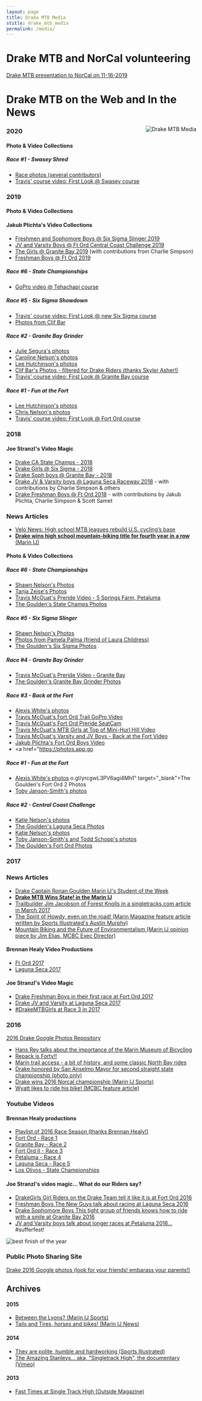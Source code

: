 ```yaml
---
layout: page
title: Drake MTB Media
stitle: drake_mtb_media
permalink: /media/
---
```


# Drake MTB and NorCal volunteering

[Drake MTB presentation to NorCal on 11-16-2019]({{site.baseurl}}/images/coaches_summit_preso_11-16-2019.pdf)


# Drake MTB on the Web and In the News

<img src="{{site.baseurl}}/images/media.jpg" align="right" alt="Drake MTB Media" style="margin: 0 0 10px 10px;">

### 2020

#### Photo & Video Collections

##### Race #1 - Swasey Shred
* <a href="https://photos.google.com/share/AF1QipN01Mt5cba17F3VF1ukMLzCkTAfm0qt2CJYZZlTQGxHGssiN1fb4uVWefvn7VD-PA?key=RmJiY3hmTmpFXzdULVBjUDZlemY2QW5lNWhaVjlB" target="_blank">Race photos (several contributors)</a>
* <a href="https://youtu.be/TcbIYr9DjYk" target="_blank">Travis' course video: First Look @ Swasey course</a>


### 2019

#### Photo & Video Collections

#### Jakub Plichta's Video Collections
 * <a href="https://youtu.be/pMWqitc5axc" target="_blank">Freshmen and Sophomore Boys @ Six Sigma Slinger 2019</a>
 * <a href="https://youtu.be/OJ7civbFdL0" target="_blank">JV and Varsity Boys @ Ft Ord Central Coast Challenge 2019</a>
 * <a href="https://www.youtube.com/watch?v=yDk-6mqLTFw" target="_blank">The Girls @ Granite Bay 2019</a> (with contributions from Charlie Simpson)
 * <a href="https://youtu.be/C633Dcf9W5Y" target="_blank">Freshman Boys @ Ft Ord 2019</a>

##### Race #6 - State Championships
* <a href="https://www.youtube.com/watch?v=v6Zmzol7gFc" target="_blank">GoPro video @ Tehachapi course</a>

##### Race #5 - Six Sigma Showdown
* <a href="https://youtu.be/8S1Hgm4k3Q0" target="_blank">Travis' course video: First Look @ new Six Sigma course</a>
* <a href="https://www.klcfotos.com/clifbar/mtb/sixsigma" target="_blank">Photos from Clif Bar</a>

##### Race #2 - Granite Bay Grinder
* <a href="https://www.dropbox.com/sh/juef20dh8y3qgox/AABuKGov2QOASkWZBAjT-_Dsa?dl=0" target="_blank">Julie Segura's photos</a>
* <a href="https://www.dropbox.com/sh/gzmwrf5y295y4d6/AABLkGkaWM-Rd1mbyxTUUWfAa?dl=0" target="_blank">Caroline Nelson's photos</a>
* <a href="https://www.dropbox.com/sh/msmgkny4qh4q9rn/AABbe-RW-bbIxgS5UKUk-tPxa?dl=0" target="_blank">Lee Hutchinson's photos</a>
* <a href="https://www.dropbox.com/sh/e0fe52m322t1wzf/AAA0_yBYE64EtE8sXpsxi2dWa?dl=0" target="_blank">Clif Bar's Photos - filtered for Drake Riders (thanks Skyler Asher!)</a>
* <a href="https://youtu.be/4cbIy9Zl_ow" target="_blank">Travis' course video: First Look @ Granite Bay course</a>

##### Race #1 - Fun at the Fort
* <a href="https://www.dropbox.com/sh/yuh97dhj3ljxbk5/AAB05mKtvMWDI7Z4mFarKklna?dl=0" target="_blank">Lee Hutchinson's photos</a>
* <a href="https://photos.app.goo.gl/fQX4jZEcZvtrQUxA7" target="_blank">Chris Nelson's photos</a>
* <a href="https://youtu.be/jKCPQ46BDpE" target="_blank">Travis' course video: First Look @ Fort Ord course</a>

### 2018

#### Joe Stranzl's Video Magic
 * <a href="https://www.youtube.com/watch?v=TjM6cxWyt3E" target="_blank">Drake CA State Champs - 2018</a>
 * <a href="https://www.youtube.com/watch?v=OUsakC64100" target="_blank">Drake Girls @ Six Sigma - 2018</a>
 * <a href="https://www.youtube.com/watch?v=os0f6S0e5yw" target="_blank">Drake Soph boys @ Granite Bay - 2018</a>
 * <a href="https://www.youtube.com/watch?v=yY7FlzVAQFg&t=325s" target="_blank">Drake JV & Varsity boys @ Laguna Seca Raceway 2018</a> - with contributions by Charlie Simpson & others
 * <a href="https://www.youtube.com/watch?v=gqAgymmV_Eg&t=53s" target="_blank">Drake Freshman Boys @ Ft Ord 2018</a> - with contributions by Jakub Plichta, Charlie Simpson & Scott Samet

### News Articles
* <a href="https://www.velonews.com/2018/08/from-the-mag/high-school-mtb-leagues-rebuild-u-s-cyclings-base_477418" target="_blank">Velo News: High school MTB leagues rebuild U.S. cycling’s base</a>
* <a href="http://www.marinij.com/sports/20180520/drake-wins-high-school-mountain-biking-title-for-fourth-year-in-a-row" target="_blank"><strong>Drake wins high school mountain-biking title for fourth year in a row</strong> (Marin IJ)</a>

#### Photo & Video Collections

##### Race #6 - State Championships
* <a href="https://www.amazon.com/photos/share/sGequTeboTHZ6zBiiaejqFG089lTrweHQXqp6qJS5kf" target="_blank">Shawn Nelson's Photos</a>
* <a href="https://photos.google.com/share/AF1QipMoEVMzoFs5ME6ERPpt1CzZLVEwZunkKUhVser-jznK53cTR7FHz3eIaQsb_1AKng" target="_blank">Tanja Zeise's Photos</a>
* <a href="https://youtu.be/4EpyHFTNeXA" target="_blank">Travis McOuat's Preride Video - 5 Springs Farm, Petaluma</a>
* <a href="https://photos.app.goo.gl/Yel0dVqCcjWqN1Db2" target="_blank">The Goulden's State Champs Photos</a>

##### Race #5 - Six Sigma Slinger
* <a href="https://www.amazon.com/photos/groups/share/laht4u9TSfqkxXKnTTJ0iw.lVrBaWqb4rjF4kuFoouL-s" target="_blank">Shawn Nelson's Photos</a>
* <a href="https://pamelapalma.smugmug.com/Sports/Nor-Cal-League-at-Six-Sigma-Ranch" target="_blank">Photos from Pamela Palma (friend of Laura Childress)</a>
* <a href="https://photos.app.goo.gl/7t8sXd1dFKPiqQpr2" target="_blank">The Goulden's Six Sigma Photos</a>

##### Race #4 - Granite Bay Grinder
* <a href="https://youtu.be/D607c3S0tSs" target="_blank">Travis McOuat's Preride Video - Granite Bay</a>
* <a href="https://photos.app.goo.gl/J9sCTN9Uz68RRPOr2" target="_blank">The Goulden's Granite Bay Grinder Photos</a>

##### Race #3 - Back at the Fort
* <a href="https://photos.app.goo.gl/ieRkrX698iIS5els2" target="_blank">Alexis White's photos</a>
* <a href="https://youtu.be/B20DoRskrvw" target="_blank">Travis McOuat's Fort Ord Trail GoPro Video</a>
* <a href="https://youtu.be/jMuDC23LO4U" target="_blank">Travis McOuat's Fort Ord Preride SeatCam</a>
* <a href="https://youtu.be/O4xrmu54pSU" target="_blank">Travis McOuat's MTB Girls at Top of Mini-Hurl Hill Video</a>
* <a href="https://youtu.be/QfsC2jxuMpc" target="_blank">Travis McOuat's Varsity and JV Boys - Back at the Fort Video</a>
* <a href="https://youtu.be/fYB4NwlOSAw" target="_blank">Jakub Plichta's Fort Ord Boys Video</a>
* <a href="https://photos.app.go
##### Race #1 - Fun at the Fort
* <a href="https://photos.app.goo.gl/F6yg0l6K3AhReYPA2" target="_blank">Alexis White's photos</a>
o.gl/yrcgwL3PV6agi4Mh1" target="_blank">The Goulden's Fort Ord 2 Photos</a>
* <a href="https://photos.app.goo.gl/YGQu8a61o3FPh4Ne2" target="_blank">Toby Janson-Smith's photos</a>

##### Race #2 - Central Coast Challenge
* <a href="https://www.amazon.com/photos/share/ISp3SKjiNN8W63UYhNOSKPmvqkb9zoQIKg16LKYfICZ" target="_blank">Katie Nelson's photos</a>
* <a href="https://photos.app.goo.gl/7hg9tmneaan9Vyqb7" target="_blank">The Goulden's Laguna Seca Photos</a>
* <a href="https://www.amazon.com/photos/share/cLI5xfK4XsamjbU5DSAbqedcflZslFCAaXvJqxQ7y6z" target="_blank">Katie Nelson's photos</a>
* <a href="https://photos.app.goo.gl/cRVCY8WokisYJ2VD2" target="_blank">Toby Janson-Smith's and Todd Schopp's photos</a>
* <a href="https://photos.app.goo.gl/5qqvsJU03SNSlqi83" target="_blank">The Goulden's Fort Ord Photos</a>


### 2017

### News Articles
* [Drake Captain Ronan Goulden Marin IJ's Student of the Week](http://www.marinij.com/article/NO/20171029/FEATURES/171029793)
* [<b>Drake MTB Wins State! in the Marin IJ</b>](http://www.marinij.com/sports/20170515/mountain-biking-drake-repeats-as-state-champion-tam-runner-up-san-marin-second-in-division-ii)
* [Trailbuilder Jim Jacobson of Forest Knolls in a singletracks.com article in March 2017](https://www.singletracks.com/blog/mtb-trails/marins-trail-king-profile-of-a-trail-builder)
* [The Spirit of Howdy, even on the road! (Marin Magazine feature article written by Sports Illustrated's Austin Murphy)](http://www.marinmagazine.com/March-2017/Sharing-the-Road/)
* [Mountain Biking and the Future of Environmentalism (Marin IJ opinion piece by Jim Elias, MCBC Exec Director)](http://www.marinij.com/opinion/20170218/marin-voice-bike-access-to-trails-and-environmental-sustainability)

#### Brennan Healy Video Productions
* [Ft Ord 2017](https://www.youtube.com/watch?v=ubgbmzYe9YA)
* [Laguna Seca 2017](https://www.youtube.com/watch?v=pqR9wSEq9Ho)

#### Joe Stranzl's Video Magic
 * [Drake Freshman Boys in their first race at Fort Ord 2017](https://www.youtube.com/watch?v=nvABfshenuo)
 * [Drake JV and Varsity at Laguna Seca 2017](https://www.youtube.com/watch?v=L-r5J5Dfc_Y)
 * [#DrakeMTBGirls at Race 3 in 2017](hthttps://www.youtube.com/watch?v=0N8iXa_M5oE)


### 2016

[2016 Drake Google Photos Repository](https://goo.gl/photos/YpAmTJrjciYyz6YK7)

* [Hans Rey talks about the importance of the Marin Museum of Bicycling](http://www.pinkbike.com/news/hans-rey-mountain-bike-hall-of-fame-matters-2016.html)
* [Repack is Forty!!](http://www.bikebiz.com/news/read/repack-is-forty-on-friday/020215)
* [Marin trail access - a bit of history, and some classic North Bay rides](http://www.sonomanews.com/lifestyle/6117603-181/classic-north-bay-mountain-biking?artslide=0)
* [Drake honored by San Anselmo Mayor for second straight state championship (photo only)]({{site.baseurl}}/images/townhall_2016.jpg)
* [Drake wins 2016 Norcal championship (Marin IJ Sports)](http://www.marinij.com/sports/20160508/marin-briefs-drake-claims-norcal-mountain-biking-championship)
* [Wyatt likes to ride his bike! (MCBC feature article)](http://www.marinbike.org/news/offroad/wyatt-miceli-i-like-to-ride-my-bicycle-2016/)

### Youtube Videos

#### Brennan Healy productions
* [Playlist of 2016 Race Season (thanks Brennan Healy!)](https://www.youtube.com/playlist?list=PL0iTUF9DuZ1x_c4RF76xzyjkk74hDrDP8)
* [Fort Ord - Race 1](https://www.youtube.com/watch?v=f01G-DY5t8U)
* [Granite Bay - Race 2](https://www.youtube.com/watch?v=44Ppm4UQnOg)
* [Fort Ord II - Race 3](https://www.youtube.com/watch?v=R5JKbUAZUbI)
* [Petaluma - Race 4](https://www.youtube.com/watch?v=0T9F4Gw1AvQ)
* [Laguna Seca - Race 5](https://www.youtube.com/watch?v=GnPXnqkWIlU)
* [Los Olivos - State Championships](https://www.youtube.com/watch?v=M23T6-XmA2I)

#### Joe Stranzl's video magic... What do our Riders say?
 * [DrakeGirls  Girl Riders on the Drake Team tell it like it is at Fort Ord 2016](https://www.youtube.com/watch?v=YUfSNj7cHpQ)
 * [Freshman Boys  The New Guys talk about racing at Laguna Seca 2016](https://www.youtube.com/watch?v=-oozGRhEk1E)
 * [Drake Sophomore Boys  This tight group of friends knows how to ride with a smile at Granite Bay 2016](https://www.youtube.com/watch?v=jVMlhFWBko0)
 * [JV and Varsity boys talk about longer races at Petaluma 2016…](https://www.youtube.com/watch?v=moe36leZhhk)  #sufferfest!

![best finish of the year]({{site.baseurl}}/images/race_finish.JPG)

### Public Photo Sharing Site

[Drake 2016 Google photos (look for your friends! embarass your parents!)](https://goo.gl/photos/YpAmTJrjciYyz6YK7)


## Archives

#### 2015
* [Between the Lyons? (Marin IJ Sports)](http://www.marinij.com/sports/20150512/prep-mountain-biking-lyons-trying-to-help-drake-get-back-on-top-at-state-race)
* [Tails and Tires, horses and bikes! (Marin IJ News)](http://www.marinij.com/article/NO/20150307/NEWS/150309851)

#### 2014
* [They are polite, humble and hardworking (Sports Illustrated)](http://www.si.com/edge/2014/03/30/drake-highs-mountain-biking-dynasty)
* [The Amazing Stanleys... aka, "Singletrack High", the documentary (Vimeo)](https://vimeo.com/95958080)

#### 2013
* [Fast Times at Single Track High (Outside Magazine)](http://www.outsideonline.com/1918441/fast-times-singletrack-high)
